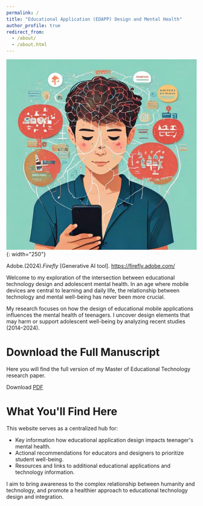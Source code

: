 ```yaml
---
permalink: /
title: "Educational Application (EDAPP) Design and Mental Health"
author_profile: true
redirect_from: 
  - /about/
  - /about.html
---
```

![EDAPP Mental Health](images/about_graphic.jpg){: width="250"} 

Adobe.(2024).*Firefly* [Generative AI tool]. https://firefly.adobe.com/


Welcome to my exploration of the intersection between educational technology design and
adolescent mental health. In an age where mobile devices are central to learning and daily life, the relationship between technology and mental well-being has never been more crucial.

My research focuses on how the design of educational mobile applications influences the
mental health of teenagers. I uncover design elements that may harm or support adolescent well-being by analyzing recent studies (2014–2024).




Download the Full Manuscript
======
Here you will find the full version of my Master of Educational Technology research paper. 

Download [PDF](/files/paper1.pdf)

What You'll Find Here
======
This website serves as a centralized hub for:
* Key information how educational application design impacts teenager's mental health.
* Actional recommendations for educators and designers to prioritize student well-being.
* Resources and links to additional educational applications and technology information.

I aim to bring awareness to the complex relationship between humanity and technology, and promote a healthier approach to educational technology design and integration.